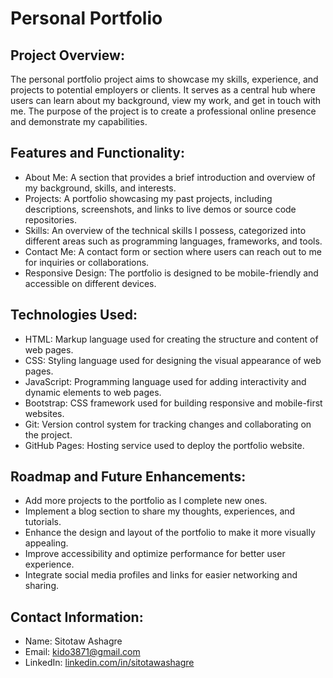 # Personal Portfolio

## Project Overview:
The personal portfolio project aims to showcase my skills, experience, and projects to potential employers or clients. It serves as a central hub where users can learn about my background, view my work, and get in touch with me. The purpose of the project is to create a professional online presence and demonstrate my capabilities.

## Features and Functionality:
- About Me: A section that provides a brief introduction and overview of my background, skills, and interests.
- Projects: A portfolio showcasing my past projects, including descriptions, screenshots, and links to live demos or source code repositories.
- Skills: An overview of the technical skills I possess, categorized into different areas such as programming languages, frameworks, and tools.
- Contact Me: A contact form or section where users can reach out to me for inquiries or collaborations.
- Responsive Design: The portfolio is designed to be mobile-friendly and accessible on different devices.

## Technologies Used:
- HTML: Markup language used for creating the structure and content of web pages.
- CSS: Styling language used for designing the visual appearance of web pages.
- JavaScript: Programming language used for adding interactivity and dynamic elements to web pages.
- Bootstrap: CSS framework used for building responsive and mobile-first websites.
- Git: Version control system for tracking changes and collaborating on the project.
- GitHub Pages: Hosting service used to deploy the portfolio website.

## Roadmap and Future Enhancements:
- Add more projects to the portfolio as I complete new ones.
- Implement a blog section to share my thoughts, experiences, and tutorials.
- Enhance the design and layout of the portfolio to make it more visually appealing.
- Improve accessibility and optimize performance for better user experience.
- Integrate social media profiles and links for easier networking and sharing.

## Contact Information:
- Name: Sitotaw Ashagre
- Email: kido3871@gmail.com
- LinkedIn: [linkedin.com/in/sitotawashagre](https://www.linkedin.com/in/sitotawashagre)
